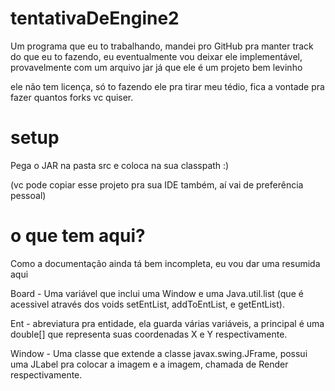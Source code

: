 # tentativaDeEngine2
Um programa que eu to trabalhando, mandei pro GitHub pra manter track do que eu to fazendo, eu eventualmente vou deixar ele implementável, provavelmente com um arquivo jar já que ele é um projeto bem levinho

ele não tem licença, só to fazendo ele pra tirar meu tédio, fica a vontade pra fazer quantos forks vc quiser.

# setup
Pega o JAR na pasta src e coloca na sua classpath :)

(vc pode copiar esse projeto pra sua IDE também, aí vai de preferência pessoal)

# o que tem aqui?
Como a documentação ainda tá bem incompleta, eu vou dar uma resumida aqui

Board - Uma variável que inclui uma Window e uma Java.util.list<Ent> (que é acessivel através dos voids setEntList, addToEntList, e getEntList).
  

Ent - abreviatura pra entidade, ela guarda várias variáveis, a principal é uma double[] que representa suas coordenadas X e Y respectivamente.


Window - Uma classe que extende a classe javax.swing.JFrame, possui uma JLabel pra colocar a imagem e a imagem, chamada de Render respectivamente.
